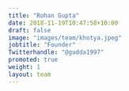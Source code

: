 ```yaml
---
title: "Rohan Gupta"
date: 2018-11-19T10:47:58+10:00
draft: false
image: "images/team/khotya.jpeg"
jobtitle: "Founder"
Twitterhandle: "@gudda1997"
promoted: true
weight: 1
layout: team
---
```

